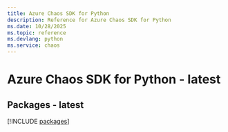 ```yaml
---
title: Azure Chaos SDK for Python
description: Reference for Azure Chaos SDK for Python
ms.date: 10/28/2025
ms.topic: reference
ms.devlang: python
ms.service: chaos
---
```

# Azure Chaos SDK for Python - latest
## Packages - latest
[!INCLUDE [packages](chaos-index.md)]